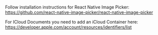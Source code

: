 Follow installation instructions for React Native Image Picker:
https://github.com/react-native-image-picker/react-native-image-picker

For ICloud Documents you need to add an iCloud Container here:
https://developer.apple.com/account/resources/identifiers/list
